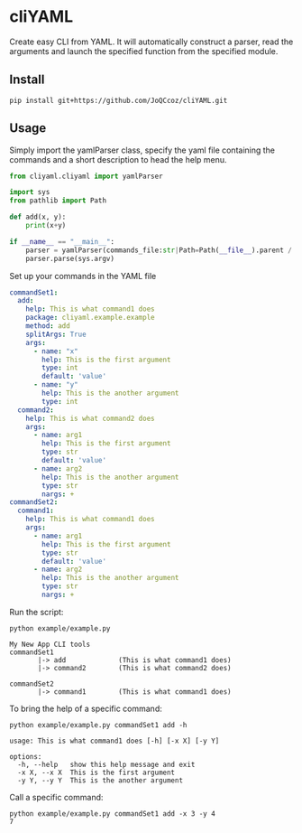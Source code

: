 # cliYAML

Create easy CLI from YAML. It will automatically construct a parser, read the arguments and launch the specified function from the specified module.

## Install

```shell-session
pip install git+https://github.com/JoQCcoz/cliYAML.git
```

## Usage

Simply import the yamlParser class, specify the yaml file containing the commands and a short description to head the help menu.

```python
from cliyaml.cliyaml import yamlParser

import sys
from pathlib import Path

def add(x, y):
    print(x+y)

if __name__ == "__main__":
    parser = yamlParser(commands_file:str|Path=Path(__file__).parent /'commands.yaml',description='My New App CLI tools')
    parser.parse(sys.argv)
```

Set up your commands in the YAML file
```yaml
commandSet1:
  add:
    help: This is what command1 does
    package: cliyaml.example.example
    method: add
    splitArgs: True
    args:
      - name: "x"
        help: This is the first argument
        type: int
        default: 'value'
      - name: "y"
        help: This is the another argument
        type: int
  command2:
    help: This is what command2 does
    args:
      - name: arg1
        help: This is the first argument
        type: str
        default: 'value'
      - name: arg2
        help: This is the another argument
        type: str
        nargs: +
commandSet2:
  command1:
    help: This is what command1 does
    args:
      - name: arg1
        help: This is the first argument
        type: str
        default: 'value'
      - name: arg2
        help: This is the another argument
        type: str
        nargs: +
```

Run the script:

```shell-session
python example/example.py

My New App CLI tools
commandSet1
       |-> add             (This is what command1 does)
       |-> command2        (This is what command2 does)

commandSet2
       |-> command1        (This is what command1 does)
```

To bring the help of a specific command:

```shell-session
python example/example.py commandSet1 add -h

usage: This is what command1 does [-h] [-x X] [-y Y]

options:
  -h, --help   show this help message and exit
  -x X, --x X  This is the first argument
  -y Y, --y Y  This is the another argument
```

Call a specific command:

```shell-session
python example/example.py commandSet1 add -x 3 -y 4
7
```

